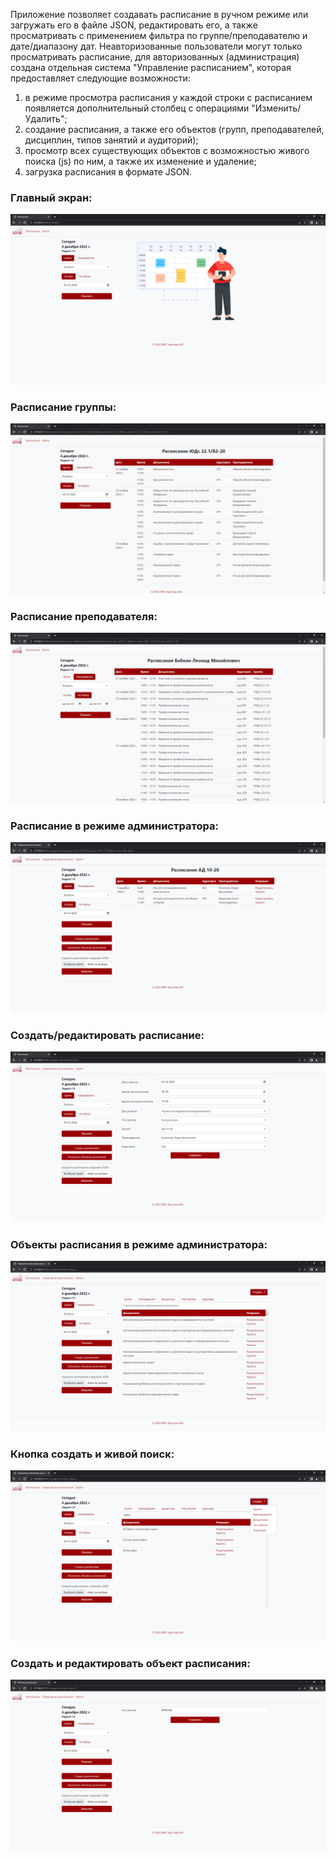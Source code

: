 Приложение позволяет создавать расписание в ручном режиме или загружать его в файле JSON, редактировать его, а также просматривать с применением фильтра по группе/преподавателю и дате/диапазону дат. Неавторизованные пользователи могут только просматривать расписание, для авторизованных (администрация) создана отдельная система "Управление расписанием", которая предоставляет следующие возможности:
1) в режиме просмотра расписания у каждой строки с расписанием появляется дополнительный столбец с операциями "Изменить/Удалить";
2) создание расписания, а также его объектов (групп, преподавателей, дисциплин, типов занятий и аудиторий);
3) просмотр всех существующих объектов с возможностью живого поиска (js) по ним, а также их изменение и удаление;
4) загрузка расписания в формате JSON.
### Главный экран:
![Alt text](https://github.com/khaustova/Timetable-Project/blob/main/screenshots/1%20%D0%B3%D0%BB%D0%B0%D0%B2%D0%BD%D1%8B%D0%B9%20%D1%8D%D0%BA%D1%80%D0%B0%D0%BD.jpg "Главный экран")
### Расписание группы:
![Alt text](https://github.com/khaustova/Timetable-Project/blob/main/screenshots/2%20%D1%80%D0%B0%D1%81%D0%BF%D0%B8%D1%81%D0%B0%D0%BD%D0%B8%D0%B5%20%D0%B3%D1%80%D1%83%D0%BF%D0%BF%D1%8B.jpg "Расписание группы")
### Расписание преподавателя:
![Alt text](https://github.com/khaustova/Timetable-Project/blob/main/screenshots/3%20%D1%80%D0%B0%D1%81%D0%BF%D0%B8%D1%81%D0%B0%D0%BD%D0%B8%D0%B5%20%D0%BF%D1%80%D0%B5%D0%BF%D0%BE%D0%B4%D0%B0%D0%B2%D0%B0%D1%82%D0%B5%D0%BB%D1%8F.jpg "Расписание преподавателя")
### Расписание в режиме администратора:
![Alt text](https://github.com/khaustova/Timetable-Project/blob/main/screenshots/4%20%D1%80%D0%B0%D1%81%D0%BF%D0%B8%D1%81%D0%B0%D0%BD%D0%B8%D0%B5%20%D0%B2%20%D1%80%D0%B5%D0%B6%D0%B8%D0%BC%D0%B5%20%D0%B0%D0%B4%D0%BC%D0%B8%D0%BD%D0%B8%D1%81%D1%82%D1%80%D0%B0%D1%82%D0%BE%D1%80%D0%B0.jpg "Расписание в режиме администратора")
### Создать/редактировать расписание:
![Alt text](https://github.com/khaustova/Timetable-Project/blob/main/screenshots/5%20%D1%81%D0%BE%D0%B7%D0%B4%D0%B0%D1%82%D1%8C%20%D0%B8%20%D1%80%D0%B5%D0%B4%D0%B0%D0%BA%D1%82%D0%B8%D1%80%D0%BE%D0%B2%D0%B0%D1%82%D1%8C%20%D1%80%D0%B0%D1%81%D0%BF%D0%B8%D1%81%D0%B0%D0%BD%D0%B8%D0%B5.jpg "Создать/редактировать расписание")
### Объекты расписания в режиме администратора:
![Alt text](https://github.com/khaustova/Timetable-Project/blob/main/screenshots/6%20%D0%BE%D0%B1%D1%8A%D0%B5%D0%BA%D1%82%D1%8B%20%D1%80%D0%B0%D1%81%D0%BF%D0%B8%D1%81%D0%B0%D0%BD%D0%B8%D1%8F%20%D0%B2%20%D1%80%D0%B5%D0%B6%D0%B8%D0%BC%D0%B5%20%D0%B0%D0%B4%D0%BC%D0%B8%D0%BD%D0%B8%D1%81%D1%82%D1%80%D0%B0%D1%82%D0%BE%D1%80%D0%B0.jpg "Объекты расписания в режиме администратора")
### Кнопка создать и живой поиск:
![Alt text](https://github.com/khaustova/Timetable-Project/blob/main/screenshots/7%20%D0%BA%D0%BD%D0%BE%D0%BF%D0%BA%D0%B0%20%D1%81%D0%BE%D0%B7%D0%B4%D0%B0%D1%82%D1%8C%20%D0%B8%20%D0%B6%D0%B8%D0%B2%D0%BE%D0%B9%20%D0%BF%D0%BE%D0%B8%D1%81%D0%BA.jpg "Кнопка создать и живой поиск")
### Создать и редактировать объект расписания:
![Alt text](https://github.com/khaustova/Timetable-Project/blob/main/screenshots/8%20%D1%81%D0%BE%D0%B7%D0%B4%D0%B0%D1%82%D1%8C%20%D0%B8%20%D1%80%D0%B5%D0%B4%D0%B0%D0%BA%D1%82%D0%B8%D1%80%D0%BE%D0%B2%D0%B0%D1%82%D1%8C%20%D0%BE%D0%B1%D1%8A%D0%B5%D0%BA%D1%82%20%D1%80%D0%B0%D1%81%D0%BF%D0%B8%D1%81%D0%B0%D0%BD%D0%B8%D1%8F.jpg "Создать и редактировать объект расписания")
